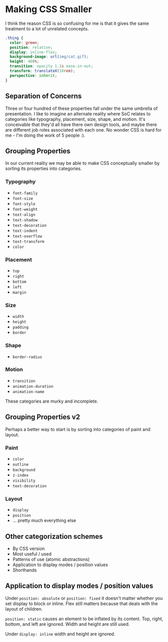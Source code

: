 # Making CSS Smaller

I think the reason CSS is so confusing for me is that it gives the same treatment to a lot of unrelated concepts.

```css
.thing {
  color: green;
  position: relative;
  display: inline-flex;
  background-image: url(img/cat.gif);
  height: 400%;
  transition: opacity 1.2s ease-in-out;
  transform: translateX(10rem);
  perspective: inherit;
}
```

## Separation of Concerns

Three or four hundred of these properties fall under the same umbrella of presentation. I like to imagine an alternate reality where SoC relates to categories like typography, placement, size, shape, and motion. It's conceivable that they'd all have there own design tools, and maybe there are different job roles associated with each one. No wonder CSS is hard for me - I'm doing the work of 5 people :).

## Grouping Properties

In our current reality we may be able to make CSS conceptually smaller by sorting its properties into categories.

### Typography

- `font-family`
- `font-size`
- `font-style`
- `font-weight`
- `text-align`
- `text-shadow`
- `text-decoration`
- `text-indent`
- `text-overflow`
- `text-transform`
- `color`

### Placement

- `top`
- `right`
- `bottom`
- `left`
- `margin`

### Size

- `width`
- `height`
- `padding`
- `border`

### Shape 

- `border-radius`

### Motion

- `transition`
- `animation-duration`
- `animation-name`

These categories are murky and incomplete.


## Grouping Properties v2

Perhaps a better way to start is by sorting into categories of paint and layout.

### Paint

- `color`
- `outline`
- `background`
- `z-index`
- `visibility`
- `text-decoration`

### Layout 

- `display`
- `position`
- ... pretty much everything else


## Other categorization schemes

- By CSS version
- Most useful / used
- Patterns of use (atomic abstractions)
- Application to display modes / position values
- Shorthands


## Application to display modes / position values

Under `position: absolute` or `position: fixed` it doesn't matter whether you set display to block or inline. Flex still matters because that deals with the layout of children.

`position: static` causes an element to be inflated by its content. Top, right, bottom, and left are ignored. Width and height are still used.

Under `display: inline` width and height are ignored.





